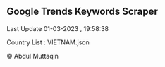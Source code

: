 

## Google Trends Keywords Scraper 
 
Last Update 01-03-2023 , 19:58:38

Country List :
VIETNAM.json



© Abdul Muttaqin 
